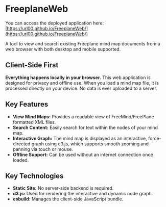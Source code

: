 # FreeplaneWeb

You can access the deployed application here: [https://url00.github.io/FreeplaneWeb/](https://url00.github.io/FreeplaneWeb/)

A tool to view and search existing Freeplane mind map documents from a web browser with both desktop and mobile supported.

## Client-Side First

**Everything happens locally in your browser.** This web application is designed for privacy and offline use. When you load a mind map file, it is processed directly on your device. No data is ever uploaded to a server.

## Key Features

-   **View Mind Maps:** Provides a readable view of FreeMind/FreePlane formatted XML files.
-   **Search Content:** Easily search for text within the nodes of your mind map.
-   **Interactive Graph:** The mind map is displayed as an interactive, force-directed graph using d3.js, which supports smooth zooming and panning via touch or mouse.
-   **Offline Support:** Can be used without an internet connection once loaded.

## Key Technologies

-   **Static Site:** No server-side backend is required.
-   **d3.js:** Used for rendering the interactive and dynamic node graph.
-   **esbuild:** Manages the client-side JavaScript bundle.
